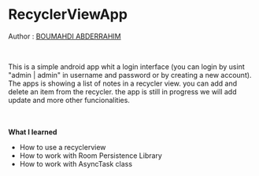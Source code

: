 # RecyclerViewApp

Author : <a href="https://www.linkedin.com/in/abdo-boumahdi/">BOUMAHDI ABDERRAHIM</a>

<br>

This is a simple android app whit a login interface (you can login by usint "admin | admin" in username and password or by creating a new account).
The apps is showing a list of notes in a recycler view. you can add and delete an item from the recycler.
the app is still in progress we will add update and more other funcionalities.

<br><br>
<strong>What I learned </strong>

<ul>
  <li>How to use a recyclerview</li>
  <li>How to work with Room Persistence Library</li>
  <li>How to work with AsyncTask class</li>
</ul>


